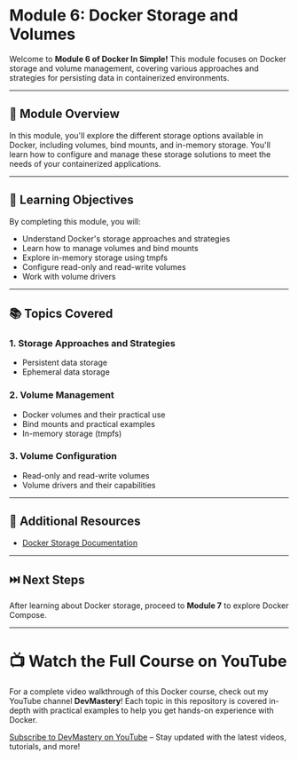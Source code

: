 # Module 6: Docker Storage and Volumes

Welcome to **Module 6 of Docker In Simple!** This module focuses on Docker storage and volume management, covering various approaches and strategies for persisting data in containerized environments.

---

## 📝 Module Overview

In this module, you'll explore the different storage options available in Docker, including volumes, bind mounts, and in-memory storage. You'll learn how to configure and manage these storage solutions to meet the needs of your containerized applications.

---

## 🎯 Learning Objectives

By completing this module, you will:
- Understand Docker's storage approaches and strategies
- Learn how to manage volumes and bind mounts
- Explore in-memory storage using tmpfs
- Configure read-only and read-write volumes
- Work with volume drivers

---

## 📚 Topics Covered

### 1. Storage Approaches and Strategies
   - Persistent data storage
   - Ephemeral data storage

### 2. Volume Management
   - Docker volumes and their practical use
   - Bind mounts and practical examples
   - In-memory storage (tmpfs)

### 3. Volume Configuration
   - Read-only and read-write volumes
   - Volume drivers and their capabilities

---

## 📖 Additional Resources

- [Docker Storage Documentation](https://docs.docker.com/storage/)

---

## ⏭️ Next Steps

After learning about Docker storage, proceed to **Module 7** to explore Docker Compose.

---

# 📺 Watch the Full Course on YouTube

For a complete video walkthrough of this Docker course, check out my YouTube channel **DevMastery**! Each topic in this repository is covered in-depth with practical examples to help you get hands-on experience with Docker.

[Subscribe to DevMastery on YouTube](https://www.youtube.com/@devmastery46) – Stay updated with the latest videos, tutorials, and more!
